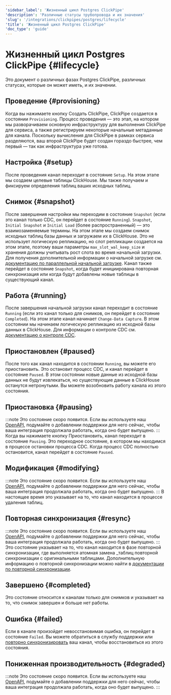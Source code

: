 ```yaml
---
'sidebar_label': 'Жизненный цикл Postgres ClickPipe'
'description': 'Различные статусы трубопровода и их значения'
'slug': '/integrations/clickpipes/postgres/lifecycle'
'title': 'Жизненный цикл Postgres ClickPipe'
'doc_type': 'guide'
---
```

# Жизненный цикл Postgres ClickPipe {#lifecycle}

Это документ о различных фазах Postgres ClickPipe, различных статусах, которые он может иметь, и их значении.

## Проведение {#provisioning}

Когда вы нажимаете кнопку Создать ClickPipe, ClickPipe создается в состоянии `Provisioning`. Процесс проведения — это этап, на котором мы разворачиваем основную инфраструктуру для выполнения ClickPipe для сервиса, а также регистрируем некоторые начальные метаданные для канала. Поскольку вычисления для ClickPipe в рамках сервиса разделяются, ваш второй ClickPipe будет создан гораздо быстрее, чем первый — так как инфраструктура уже готова.

## Настройка {#setup}

После проведения канал переходит в состояние `Setup`. На этом этапе мы создаем целевые таблицы ClickHouse. Мы также получаем и фиксируем определения таблиц ваших исходных таблиц.

## Снимок {#snapshot}

После завершения настройки мы переходим в состояние `Snapshot` (если это канал только CDC, он перейдет в состояние `Running`). `Snapshot`, `Initial Snapshot` и `Initial Load` (более распространенный) — это взаимозаменяемые термины. На этом этапе мы создаем снимок исходных таблиц базы данных и загружаем их в ClickHouse. Это не использует логическую репликацию, но слот репликации создается на этом этапе, поэтому ваши параметры `max_slot_wal_keep_size` и хранения должны учитывать рост слота во время начальной загрузки. Для получения дополнительной информации о начальной загрузке см. [документацию по параллельной начальной загрузке](./parallel_initial_load). Канал также перейдет в состояние `Snapshot`, когда будет инициирована повторная синхронизация или когда будут добавлены новые таблицы в существующий канал.

## Работа {#running}

После завершения начальной загрузки канал переходит в состояние `Running` (если это канал только для снимков, он перейдет в состояние `Completed`). На этом этапе канал начинает `Change-Data Capture`. В этом состоянии мы начинаем логическую репликацию из исходной базы данных в ClickHouse. Для информации о контроле CDC см. [документацию о контроле CDC](./sync_control).

## Приостановлен {#paused}

После того как канал находится в состоянии `Running`, вы можете его приостановить. Это остановит процесс CDC, и канал перейдет в состояние `Paused`. В этом состоянии новые данные из исходной базы данных не будут извлекаться, но существующие данные в ClickHouse останутся нетронутыми. Вы можете возобновить работу канала из этого состояния.

## Приостановка {#pausing}

:::note
Это состояние скоро появится. Если вы используете наш [OpenAPI](https://clickhouse.com/docs/cloud/manage/openapi), подумайте о добавлении поддержки для него сейчас, чтобы ваша интеграция продолжала работать, когда оно будет выпущено.
:::
Когда вы нажимаете кнопку Приостановить, канал переходит в состояние `Pausing`. Это переходное состояние, в котором мы находимся в процессе остановки процесса CDC. Когда процесс CDC полностью остановится, канал перейдет в состояние `Paused`.

## Модификация {#modifying}
:::note
Это состояние скоро появится. Если вы используете наш [OpenAPI](https://clickhouse.com/docs/cloud/manage/openapi), подумайте о добавлении поддержки для него сейчас, чтобы ваша интеграция продолжала работать, когда оно будет выпущено.
:::
В настоящее время это указывает на то, что канал находится в процессе удаления таблиц.

## Повторная синхронизация {#resync}
:::note
Это состояние скоро появится. Если вы используете наш [OpenAPI](https://clickhouse.com/docs/cloud/manage/openapi), подумайте о добавлении поддержки для него сейчас, чтобы ваша интеграция продолжала работать, когда оно будет выпущено.
:::
Это состояние указывает на то, что канал находится в фазе повторной синхронизации, где выполняется атомная замена _таблиц повторной синхронизации с оригинальными таблицами. Дополнительную информацию о повторной синхронизации можно найти в [документации по повторной синхронизации](./resync).

## Завершено {#completed}

Это состояние относится к каналам только для снимков и указывает на то, что снимок завершен и больше нет работы.

## Ошибка {#failed}

Если в канале произойдет невосстановимая ошибка, он перейдет в состояние `Failed`. Вы можете обратиться в службу поддержки или [повторно синхронизировать](./resync) ваш канал, чтобы восстановиться из этого состояния.

## Пониженная производительность {#degraded}

:::note
Это состояние скоро появится. Если вы используете наш [OpenAPI](https://clickhouse.com/docs/cloud/manage/openapi), подумайте о добавлении поддержки для него сейчас, чтобы ваша интеграция продолжала работать, когда оно будет выпущено.
:::